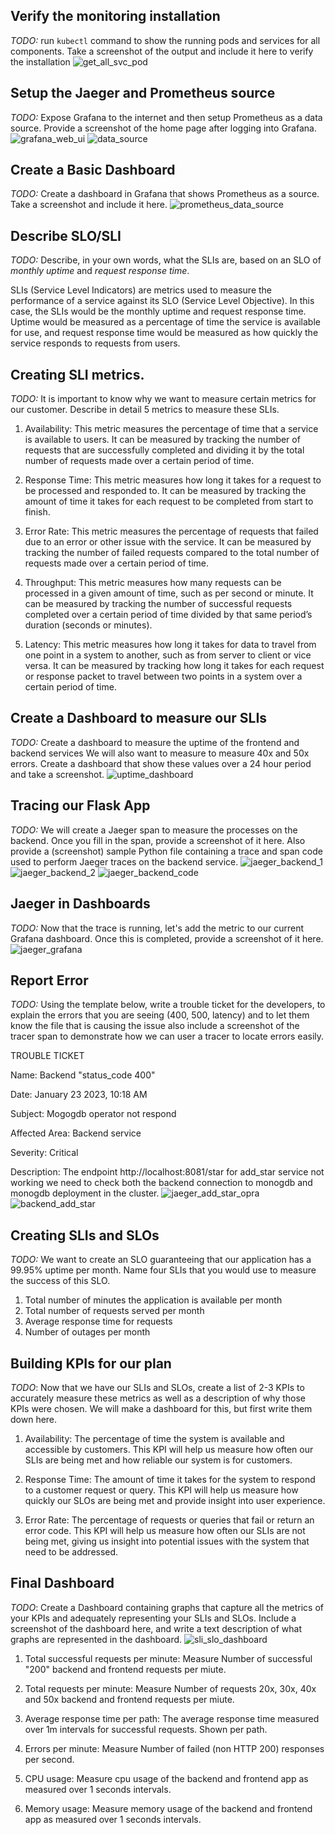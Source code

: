 ## Verify the monitoring installation

*TODO:* run `kubectl` command to show the running pods and services for all components. Take a screenshot of the output and include it here to verify the installation
![get_all_svc_pod](answer-img/get_all_svc_pods.png)

## Setup the Jaeger and Prometheus source
*TODO:* Expose Grafana to the internet and then setup Prometheus as a data source. Provide a screenshot of the home page after logging into Grafana.
![grafana_web_ui](answer-img/grafana_web_ui.png)
![data_source](answer-img/data_source.png)

## Create a Basic Dashboard
*TODO:* Create a dashboard in Grafana that shows Prometheus as a source. Take a screenshot and include it here.
![prometheus_data_source](answer-img/prometheus_data_source.png)

## Describe SLO/SLI
*TODO:* Describe, in your own words, what the SLIs are, based on an SLO of *monthly uptime* and *request response time*.

SLIs (Service Level Indicators) are metrics used to measure the performance of a service against its SLO (Service Level Objective). In this case, the SLIs would be the monthly uptime and request response time. Uptime would be measured as a percentage of time the service is available for use, and request response time would be measured as how quickly the service responds to requests from users.

## Creating SLI metrics.
*TODO:* It is important to know why we want to measure certain metrics for our customer. Describe in detail 5 metrics to measure these SLIs. 

1. Availability: This metric measures the percentage of time that a service is available to users. It can be measured by tracking the number of requests that are successfully completed and dividing it by the total number of requests made over a certain period of time.

2. Response Time: This metric measures how long it takes for a request to be processed and responded to. It can be measured by tracking the amount of time it takes for each request to be completed from start to finish.

3. Error Rate: This metric measures the percentage of requests that failed due to an error or other issue with the service. It can be measured by tracking the number of failed requests compared to the total number of requests made over a certain period of time.

4. Throughput: This metric measures how many requests can be processed in a given amount of time, such as per second or minute. It can be measured by tracking the number of successful requests completed over a certain period of time divided by that same period’s duration (seconds or minutes). 

5. Latency: This metric measures how long it takes for data to travel from one point in a system to another, such as from server to client or vice versa. It can be measured by tracking how long it takes for each request or response packet to travel between two points in a system over a certain period of time.

## Create a Dashboard to measure our SLIs
*TODO:* Create a dashboard to measure the uptime of the frontend and backend services We will also want to measure to measure 40x and 50x errors. Create a dashboard that show these values over a 24 hour period and take a screenshot.
![uptime_dashboard](answer-img/uptime_dashboard.png)

## Tracing our Flask App
*TODO:*  We will create a Jaeger span to measure the processes on the backend. Once you fill in the span, provide a screenshot of it here. Also provide a (screenshot) sample Python file containing a trace and span code used to perform Jaeger traces on the backend service.
![jaeger_backend_1](answer-img/jaeger_backend_1.png)
![jaeger_backend_2](answer-img/jaeger_backend_2.png)
![jaeger_backend_code](answer-img/jaeger_backend_code.png)

## Jaeger in Dashboards
*TODO:* Now that the trace is running, let's add the metric to our current Grafana dashboard. Once this is completed, provide a screenshot of it here.
![jaeger_grafana](answer-img/jaeger_grafana.png)

## Report Error
*TODO:* Using the template below, write a trouble ticket for the developers, to explain the errors that you are seeing (400, 500, latency) and to let them know the file that is causing the issue also include a screenshot of the tracer span to demonstrate how we can user a tracer to locate errors easily.

TROUBLE TICKET

Name: Backend "status_code 400"

Date: January 23 2023, 10:18 AM

Subject: Mogogdb operator not respond

Affected Area: Backend service 

Severity: Critical

Description: The endpoint http://localhost:8081/star for add_star service not working we need to check both the backend connection to monogdb and monogdb deployment in the cluster.
![jaeger_add_star_opra](answer-img/jaeger_add_star_opra.png)
![backend_add_star](answer-img/backend_add_star.png)

## Creating SLIs and SLOs
*TODO:* We want to create an SLO guaranteeing that our application has a 99.95% uptime per month. Name four SLIs that you would use to measure the success of this SLO.

1. Total number of minutes the application is available per month
2. Total number of requests served per month
3. Average response time for requests
4. Number of outages per month

## Building KPIs for our plan
*TODO*: Now that we have our SLIs and SLOs, create a list of 2-3 KPIs to accurately measure these metrics as well as a description of why those KPIs were chosen. We will make a dashboard for this, but first write them down here.

1. Availability: The percentage of time the system is available and accessible by customers. This KPI will help us measure how often our SLIs are being met and how reliable our system is for customers.

2. Response Time: The amount of time it takes for the system to respond to a customer request or query. This KPI will help us measure how quickly our SLOs are being met and provide insight into user experience.

3. Error Rate: The percentage of requests or queries that fail or return an error code. This KPI will help us measure how often our SLIs are not being met, giving us insight into potential issues with the system that need to be addressed.

## Final Dashboard
*TODO*: Create a Dashboard containing graphs that capture all the metrics of your KPIs and adequately representing your SLIs and SLOs. Include a screenshot of the dashboard here, and write a text description of what graphs are represented in the dashboard.
![sli_slo_dashboard](answer-img/sli_slo_dashboard.png)

1. Total successful requests per minute: Measure Number of successful "200" backend and frontend requests per miute.

2. Total requests per minute: Measure Number of requests 20x, 30x, 40x and 50x backend and frontend requests per miute.

3. Average response time per path: The average response time measured over 1m intervals for successful requests. Shown per path.

4. Errors per minute: Measure Number of failed (non HTTP 200) responses per second.

5. CPU usage: Measure cpu usage of the backend and frontend app as measured over 1 seconds intervals.

6. Memory usage: Measure memory usage of the backend and frontend app as measured over 1 seconds intervals.
